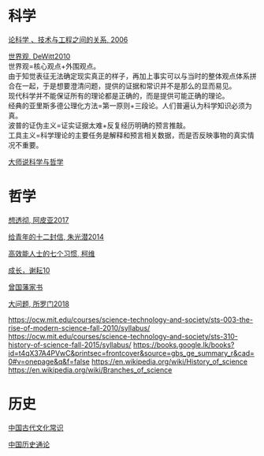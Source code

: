 # 科学
[论科学 、技术与工程之间的关系, 2006](http://www.cnki.com.cn/Article/CJFDTOTAL-KXBZ200603005.htm)

[世界观, DeWitt2010](https://book.douban.com/subject/30379527/)  
世界观=核心观点+外围观点。  
由于知觉表征无法确定现实真正的样子，再加上事实可以与当时的整体观点体系拼合在一起，于是想要澄清问题，提供的证据和常识并不是那么的显而易见。  
现代科学并不能保证所有的理论都是正确的，而是提供可能正确的理论。  
经典的亚里斯多德公理化方法=第一原则+三段论。人们普遍认为科学知识必须为真。  
波普的证伪主义=证实证据太难+反复经历明确的预言推敲。  
工具主义=科学理论的主要任务是解释和预言相关数据，而是否反映事物的真实情况不重要。  

[大师说科学与哲学](https://book.douban.com/subject/27041829/)


# 哲学

[想透彻, 阿皮亚2017](https://book.douban.com/subject/27167590/)

[给青年的十二封信, 朱光潜2014](https://book.douban.com/subject/26253561/)

[高效能人士的七个习惯, 柯维](https://book.douban.com/subject/30422818/)

[成长，谢耘10](https://book.douban.com/subject/4812990/)

[曾国藩家书](https://book.douban.com/subject/26826152/)

[大问题, 所罗门2018](https://book.douban.com/subject/30176572/)


https://ocw.mit.edu/courses/science-technology-and-society/sts-003-the-rise-of-modern-science-fall-2010/syllabus/
https://ocw.mit.edu/courses/science-technology-and-society/sts-310-history-of-science-fall-2015/syllabus/
https://books.google.lk/books?id=t4qX37A4PVwC&printsec=frontcover&source=gbs_ge_summary_r&cad=0#v=onepage&q&f=false
https://en.wikipedia.org/wiki/History_of_science
https://en.wikipedia.org/wiki/Branches_of_science


# 历史
[中国古代文化常识](https://book.douban.com/subject/26021455/)

[中国历史通论](https://book.douban.com/subject/30457516/)